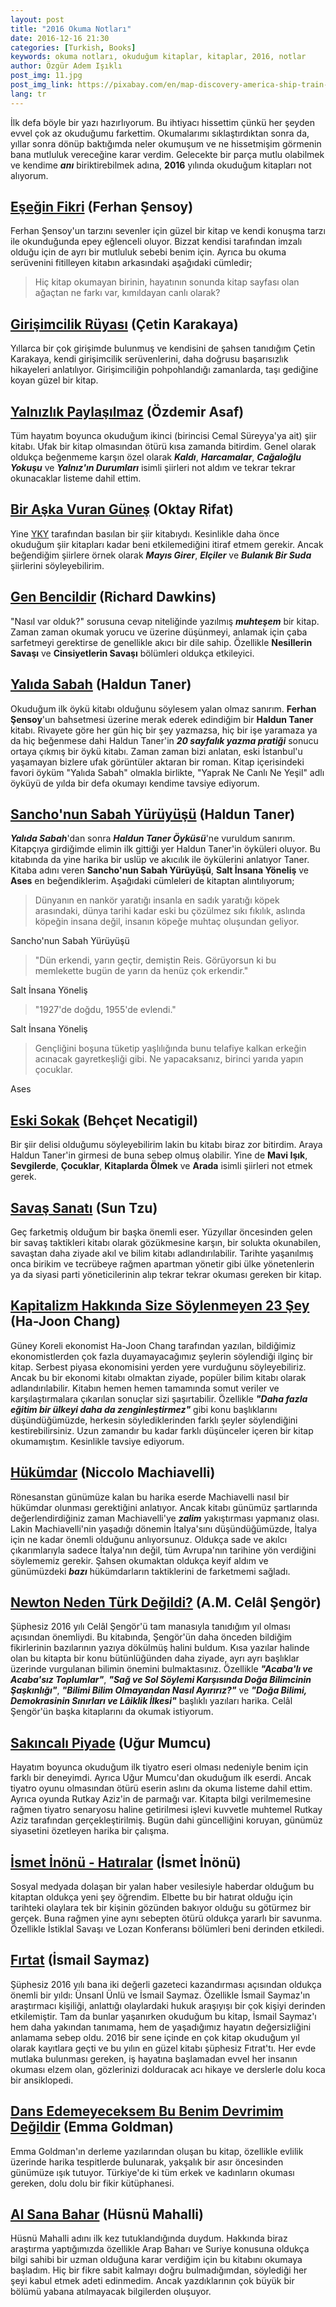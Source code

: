 ```yaml
---
layout: post
title: "2016 Okuma Notları"
date: 2016-12-16 21:30
categories: [Turkish, Books]
keywords: okuma notları, okuduğum kitaplar, kitaplar, 2016, notlar
author: Özgür Adem Işıklı
post_img: 11.jpg
post_img_link: https://pixabay.com/en/map-discovery-america-ship-train-3409359
lang: tr
---
```


İlk defa böyle bir yazı hazırlıyorum. Bu ihtiyacı hissettim çünkü her şeyden evvel çok az okuduğumu farkettim. Okumalarımı sıklaştırdıktan sonra da, yıllar sonra dönüp baktığımda neler okumuşum ve ne hissetmişim görmenin bana mutluluk vereceğine karar verdim. Gelecekte bir parça mutlu olabilmek ve kendime **_anı_** biriktirebilmek adına, **2016** yılında okuduğum kitapları not alıyorum.

## [Eşeğin Fikri](http://www.dr.com.tr/Kitap/Esegin-Fikri/Ferhan-Sensoy/Mizah/Mizah-Romani-Oyku/urunno=0000000171435) (Ferhan Şensoy)

Ferhan Şensoy'un tarzını sevenler için güzel bir kitap ve kendi konuşma tarzı ile okunduğunda epey eğlenceli oluyor. Bizzat kendisi tarafından imzalı olduğu için de ayrı bir mutluluk sebebi benim için. Ayrıca bu okuma serüvenini fitilleyen kitabın arkasındaki aşağıdaki cümledir;

> Hiç kitap okumayan birinin, hayatının sonunda kitap sayfası olan ağaçtan ne farkı var, kımıldayan canlı olarak?

## [Girişimcilik Rüyası](https://www.wattpad.com/story/58602671-giri%C5%9Fimcilik-r%C3%BCyas%C4%B1) (Çetin Karakaya)

Yıllarca bir çok girişimde bulunmuş ve kendisini de şahsen tanıdığım Çetin Karakaya, kendi girişimcilik serüvenlerini, daha doğrusu başarısızlık hikayeleri anlatılıyor. Girişimciliğin pohpohlandığı zamanlarda, taşı gediğine koyan güzel bir kitap.

## [Yalnızlık Paylaşılmaz](http://www.dr.com.tr/Kitap/Yalnizlik-Paylasilmaz/Ozdemir-Asaf/Edebiyat/Siir/Turk-Siiri/urunno=0000000590613) (Özdemir Asaf)

Tüm hayatım boyunca okuduğum ikinci (birincisi Cemal Süreyya'ya ait) şiir kitabı. Ufak bir kitap olmasından ötürü kısa zamanda bitirdim. Genel olarak oldukça beğenmeme karşın özel olarak **_Kaldı_**, **_Harcamalar_**, **_Cağaloğlu Yokuşu_** ve **_Yalnız'ın Durumları_** isimli şiirleri not aldım ve tekrar tekrar okunacaklar listeme dahil ettim.

## [Bir Aşka Vuran Güneş](http://www.dr.com.tr/Kitap/Bir-Aska-Vuran-Gunes/Oktay-Rifat/Edebiyat/Siir/Turk-Siiri/urunno=0000000284604) (Oktay Rifat)

Yine [YKY](http://www.ykykultur.com.tr/) tarafından basılan bir şiir kitabıydı. Kesinlikle daha önce okuduğum şiir kitapları kadar beni etkilemediğini itiraf etmem gerekir. Ancak beğendiğim şiirlere örnek olarak **_Mayıs Girer_**, **_Elçiler_** ve **_Bulanık Bir Suda_** şiirlerini söyleyebilirim.

## [Gen Bencildir](http://www.dr.com.tr/Kitap/Gen-Bencildir/Richard-Dawkins/Bilim/Biyoloji/urunno=0000000601773) (Richard Dawkins)

"Nasıl var olduk?" sorusuna cevap niteliğinde yazılmış **_muhteşem_** bir kitap. Zaman zaman okumak yorucu ve üzerine düşünmeyi, anlamak için çaba sarfetmeyi gerektirse de genellikle akıcı bir dile sahip. Özellikle **Nesillerin Savaşı** ve **Cinsiyetlerin Savaşı** bölümleri oldukça etkileyici.

## [Yalıda Sabah](http://www.dr.com.tr/Kitap/Yalida-Sabah/Haldun-Taner/Edebiyat/Turk-Oyku/urunno=0000000646721) (Haldun Taner)

Okuduğum ilk öykü kitabı olduğunu söylesem yalan olmaz sanırım. **Ferhan Şensoy**'un bahsetmesi üzerine merak ederek edindiğim bir **Haldun Taner** kitabı. Rivayete göre her gün hiç bir şey yazmazsa, hiç bir işe yaramaza ya da hiç beğenmese dahi Haldun Taner'in **_20 sayfalık yazma pratiği_** sonucu ortaya çıkmış bir öykü kitabı. Zaman zaman bizi anlatan, eski İstanbul'u yaşamayan bizlere ufak görüntüler aktaran bir roman. Kitap içerisindeki favori öyküm "Yalıda Sabah" olmakla birlikte, "Yaprak Ne Canlı Ne Yeşil" adlı öyküyü de yılda bir defa okumayı kendime tavsiye ediyorum.

## [Sancho'nun Sabah Yürüyüşü](http://www.dr.com.tr/Kitap/Sanchonun-Sabah-Yuruyusu/Haldun-Taner/Edebiyat/Turk-Oyku/urunno=0000000665033) (Haldun Taner)

**_Yalıda Sabah_**'dan sonra **_Haldun Taner Öyküsü_**'ne vuruldum sanırım. Kitapçıya girdiğimde elimin ilk gittiği yer Haldun Taner'in öyküleri oluyor. Bu kitabında da yine harika bir uslüp ve akıcılık ile öykülerini anlatıyor Taner. Kitaba adını veren **Sancho'nun Sabah Yürüyüşü**, **Salt İnsana Yöneliş** ve **Ases** en beğendiklerim. Aşağıdaki cümleleri de kitaptan alıntılıyorum;

> Dünyanın en nankör yaratığı insanla en sadık yaratığı köpek arasındaki, dünya tarihi kadar eski bu çözülmez sıkı fıkılık, aslında köpeğin insana değil, insanın köpeğe muhtaç oluşundan geliyor.

Sancho'nun Sabah Yürüyüşü

> "Dün erkendi, yarın geçtir, demiştin Reis. Görüyorsun ki bu memlekette bugün de yarın da henüz çok erkendir."

Salt İnsana Yöneliş

> "1927'de doğdu, 1955'de evlendi."

Salt İnsana Yöneliş

> Gençliğini boşuna tüketip yaşlılığında bunu telafiye kalkan erkeğin acınacak gayretkeşliği gibi. Ne yapacaksanız, birinci yarıda yapın çocuklar.

Ases

## [Eski Sokak](http://www.dr.com.tr/Kitap/Eski-Sokak-Secme-Siirler/Behcet-Necatigil/Edebiyat/Siir/Turk-Siiri/urunno=0000000272746) (Behçet Necatigil)

Bir şiir delisi olduğumu söyleyebilirim lakin bu kitabı biraz zor bitirdim. Araya Haldun Taner'in girmesi de buna sebep olmuş olabilir. Yine de **Mavi Işık**, **Sevgilerde**, **Çocuklar**, **Kitaplarda Ölmek** ve **Arada** isimli şiirleri not etmek gerek.

## [Savaş Sanatı](http://www.dr.com.tr/Kitap/Savas-Sanati/Sun-Tzu/Arastirma-Tarih/Politika-Arastirma/Politika/urunno=0000000619168) (Sun Tzu)

Geç farketmiş olduğum bir başka önemli eser. Yüzyıllar öncesinden gelen bir savaş taktikleri kitabı olarak gözükmesine karşın, bir solukta okunabilen, savaştan daha ziyade akıl ve bilim kitabı adlandırılabilir. Tarihte yaşanılmış onca birikim ve tecrübeye rağmen apartman yönetir gibi ülke yönetenlerin ya da siyasi parti yöneticilerinin alıp tekrar tekrar okuması gereken bir kitap.

## [Kapitalizm Hakkında Size Söylenmeyen 23 Şey](http://www.dr.com.tr/Kitap/Kapitalizm-Hakkinda-Size-Soylenmeyen-23-Sey/Ha-Joon-Chang/Arastirma-Tarih/Politika-Arastirma/Dunya-Politika-/urunno=0000000371478) (Ha-Joon Chang)

Güney Koreli ekonomist Ha-Joon Chang tarafından yazılan, bildiğimiz ekonomistlerden çok fazla duyamayacağımız şeylerin söylendiği ilginç bir kitap. Serbest piyasa ekonomisini yerden yere vurduğunu söyleyebiliriz. Ancak bu bir ekonomi kitabı olmaktan ziyade, popüler bilim kitabı olarak adlandırılabilir. Kitabın hemen hemen tamamında somut veriler ve karşılaştırmalara çıkarılan sonuçlar sizi şaşırtabilir. Özellikle **_"Daha fazla eğitim bir ülkeyi daha da zenginleştirmez"_** gibi konu başlıklarını düşündüğümüzde, herkesin söylediklerinden farklı şeyler söylendiğini kestirebilirsiniz. Uzun zamandır bu kadar farklı düşünceler içeren bir kitap okumamıştım. Kesinlikle tavsiye ediyorum.

## [Hükümdar](http://www.dr.com.tr/Kitap/Hukumdar/Niccolo-Machiavelli/Arastirma-Tarih/Politika-Arastirma/Politika/urunno=0000000442421) (Niccolo Machiavelli)

Rönesanstan günümüze kalan bu harika eserde Machiavelli nasıl bir hükümdar olunması gerektiğini anlatıyor. Ancak kitabı günümüz şartlarında değerlendirdiğiniz zaman Machiavelli'ye **_zalim_** yakıştırması yapmanız olası. Lakin Machiavelli'nin yaşadığı dönemin İtalya'sını düşündüğümüzde, İtalya için ne kadar önemli olduğunu anlıyorsunuz. Oldukça sade ve akılcı çıkarımlarıyla sadece İtalya'nın değil, tüm Avrupa'nın tarihine yön verdiğini söylememiz gerekir. Şahsen okumaktan oldukça keyif aldım ve günümüzdeki **_bazı_** hükümdarların taktiklerini de farketmemi sağladı.

## [Newton Neden Türk Değildi?](http://www.dr.com.tr/Kitap/Newton-Neden-Turk-Degildi/A-M-Celal-Sengor/Arastirma-Tarih/Politika-Arastirma/Politika/urunno=0000000669570) (A.M. Celâl Şengör)

Şüphesiz 2016 yılı Celâl Şengör'ü tam manasıyla tanıdığım yıl olması açısından önemliydi. Bu kitabında, Şengör'ün daha önceden bildiğim fikirlerinin bazılarının yazıya dökülmüş halini buldum. Kısa yazılar halinde olan bu kitapta bir konu bütünlüğünden daha ziyade, ayrı ayrı başlıklar üzerinde vurgulanan bilimin önemini bulmaktasınız. Özellikle **_"Acaba'lı ve Acaba'sız Toplumlar"_**, **_"Sağ ve Sol Söylemi Karşısında Doğa Bilimcinin Şaşkınlığı"_**, **_"Bilimi Bilim Olmayandan Nasıl Ayırırız?"_** ve **_"Doğa Bilimi, Demokrasinin Sınırları ve Lâiklik İlkesi"_** başlıklı yazıları harika. Celâl Şengör'ün başka kitaplarını da okumak istiyorum.

## [Sakıncalı Piyade](http://www.dr.com.tr/Kitap/Sakincali-Piyade-Iki-Perdelik-Oyun/Ugur-Mumcu/Sanat-Tasarim/Tiyatro-/Turk-Oyunlari/urunno=0000000069591) (Uğur Mumcu)

Hayatım boyunca okuduğum ilk tiyatro eseri olması nedeniyle benim için farklı bir deneyimdi. Ayrıca Uğur Mumcu'dan okuduğum ilk eserdi. Ancak tiyatro oyunu olmasından ötürü eserin aslını da okuma listeme dahil ettim. Ayrıca oyunda Rutkay Aziz'in de parmağı var. Kitapta bilgi verilmemesine rağmen tiyatro senaryosu haline getirilmesi işlevi kuvvetle muhtemel Rutkay Aziz tarafından gerçekleştirilmiş. Bugün dahi güncelliğini koruyan, günümüz siyasetini özetleyen harika bir çalışma.

## [İsmet İnönü - Hatıralar](http://www.dr.com.tr/Kitap/Ismet-Inonu-Hatiralar/Ismet-Inonu/Edebiyat/Turk-Gunluk-Ani/urunno=0000000216577) (İsmet İnönü)

Sosyal medyada dolaşan bir yalan haber vesilesiyle haberdar olduğum bu kitaptan oldukça yeni şey öğrendim. Elbette bu bir hatırat olduğu için tarihteki olaylara tek bir kişinin gözünden bakıyor olduğu su götürmez bir gerçek. Buna rağmen yine aynı sebepten ötürü oldukça yararlı bir savunma. Özellikle İstiklal Savaşı ve Lozan Konferansı bölümleri beni derinden etkiledi.

## [Fırtat](http://www.dr.com.tr/Kitap/Fitrat/Ismail-Saymaz/Arastirma-Tarih/Politika-Arastirma/Turkiye-Politika-/urunno=0000000718523) (İsmail Saymaz)

Şüphesiz 2016 yılı bana iki değerli gazeteci kazandırması açısından oldukça önemli bir yıldı: Ünsanl Ünlü ve İsmail Saymaz. Özellikle İsmail Saymaz'ın araştırmacı kişiliği, anlattığı olaylardaki hukuk araşıyışı bir çok kişiyi derinden etkilemiştir. Tam da bunlar yaşanırken okuduğum bu kitap, İsmail Saymaz'ı hem daha yakından tanımama, hem de yaşadığımız hayatın değersizliğini anlamama sebep oldu. 2016 bir sene içinde en çok kitap okuduğum yıl olarak kayıtlara geçti ve bu yılın en güzel kitabı şüphesiz Fıtrat'tı. Her evde mutlaka bulunması gereken, iş hayatına başlamadan evvel her insanın okuması elzem olan, gözlerinizi dolduracak acı hikaye ve derslerle dolu koca bir ansiklopedi.

## [Dans Edemeyeceksem Bu Benim Devrimim Değildir](http://www.dr.com.tr/Kitap/Dans-Edemeyeceksem-Bu-Benim-Devrimim-Degildir/Emma-Goldman/Arastirma-Tarih/Kadin/urunno=0000000216169?gclid=Cj0KEQiA4o3DBRCJsZqh8vWqt_8BEiQA2Fw0eUvmvqo1e25pd5wihD_EocNGmwhnVl43VdkbSqsqh6oaAnsP8P8HAQ) (Emma Goldman)

Emma Goldman'ın derleme yazılarından oluşan bu kitap, özellikle evlilik üzerinde harika tespitlerde bulunarak, yakşalık bir asır öncesinden günümüze ışık tutuyor. Türkiye'de ki tüm erkek ve kadınların okuması gereken, dolu dolu bir fikir kütüphanesi.

## [Al Sana Bahar](http://www.dr.com.tr/Kitap/Al-Sana-Bahar/Husnu-Mahalli/Arastirma-Tarih/Politika-Arastirma/Turkiye-Politika-/urunno=0000000684971) (Hüsnü Mahalli)

Hüsnü Mahalli adını ilk kez tutuklandığında duydum. Hakkında biraz araştırma yaptığımızda özellikle Arap Baharı ve Suriye konusuna oldukça bilgi sahibi bir uzman olduğuna karar verdiğim için bu kitabını okumaya başladım. Hiç bir fikre sabit kalmayı doğru bulmadığımdan, söylediği her şeyi kabul etmek adeti edinmedim. Ancak yazdıklarının çok büyük bir bölümü yabana atılmayacak bilgilerden oluşuyor.
